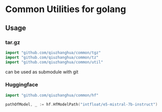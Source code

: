 # Common Utilities for golang

## Usage

### tar.gz

```go
import "github.com/qiuzhanghua/common/tgz"
import "github.com/qiuzhanghua/common/tz"
import "github.com/qiuzhanghua/common/util"
```

can be used as submodule with git

### Huggingface

```go
import "github.com/qiuzhanghua/common/hf"

pathOfModel, _ := hf.HfModelPath("intfloat/e5-mistral-7b-instruct")

```